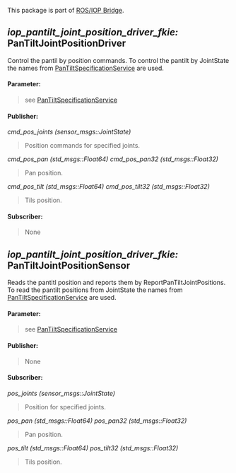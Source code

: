 This package is part of [ROS/IOP Bridge](https://github.com/fkie/iop_core/blob/master/README.md).


## _iop_pantilt_joint_position_driver_fkie:_ PanTiltJointPositionDriver

Control the pantil by position commands. To control the pantilt by JointState the names from [PanTiltSpecificationService](../iop_pantilt_specification_service_fkie/README.md#iop_pantilt_specification_service_fkie-pantiltspecificationservice) are used.

#### Parameter:

> see [PanTiltSpecificationService](../iop_pantilt_specification_service_fkie/README.md#iop_pantilt_specification_service_fkie-pantiltspecificationservice)

#### Publisher:

_cmd_pos_joints (sensor_msgs::JointState)_

> Position commands for specified joints.

_cmd_pos_pan (std_msgs::Float64)_
_cmd_pos_pan32 (std_msgs::Float32)_

> Pan position.

_cmd_pos_tilt (std_msgs::Float64)_
_cmd_pos_tilt32 (std_msgs::Float32)_

> Tils position.

#### Subscriber:

> None


## _iop_pantilt_joint_position_driver_fkie:_ PanTiltJointPositionSensor

Reads the pantitl position and reports them by ReportPanTiltJointPositions. To read the pantilt positions from JointState the names from [PanTiltSpecificationService](../iop_pantilt_specification_service_fkie/README.md#iop_pantilt_specification_service_fkie-pantiltspecificationservice) are used.

#### Parameter:

> see [PanTiltSpecificationService](../iop_pantilt_specification_service_fkie/README.md#iop_pantilt_specification_service_fkie-pantiltspecificationservice)

#### Publisher:

> None

#### Subscriber:

_pos_joints (sensor_msgs::JointState)_

> Position for specified joints.

_pos_pan (std_msgs::Float64)_
_pos_pan32 (std_msgs::Float32)_

> Pan position.

_pos_tilt (std_msgs::Float64)_
_pos_tilt32 (std_msgs::Float32)_

> Tils position.

